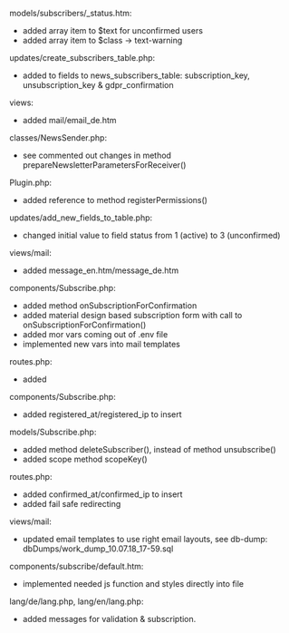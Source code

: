 models/subscribers/_status.htm:
- added array item to $text for unconfirmed users
- added array item to $class -> text-warning

updates/create_subscribers_table.php:
- added to fields to news_subscribers_table: subscription_key, unsubscription_key & gdpr_confirmation

views:
- added mail/email_de.htm

classes/NewsSender.php:
- see commented out changes in method prepareNewsletterParametersForReceiver()

Plugin.php:
- added reference to method registerPermissions()

updates/add_new_fields_to_table.php:
- changed initial value to field status from 1 (active) to 3 (unconfirmed)

views/mail:
- added message_en.htm/message_de.htm

components/Subscribe.php:
- added method onSubscriptionForConfirmation
- added material design based subscription form with call to onSubscriptionForConfirmation()
- added mor vars coming out of .env file
- implemented new vars into mail templates

routes.php:
- added

components/Subscribe.php:
- added registered_at/registered_ip to insert

models/Subscribe.php:
- added method deleteSubscriber(), instead of method unsubscribe() 
- added scope method scopeKey()

routes.php:
- added confirmed_at/confirmed_ip to insert
- added fail safe redirecting

views/mail:
- updated email templates to use right email layouts, see db-dump: dbDumps/work_dump_10.07.18_17-59.sql

components/subscribe/default.htm:
- implemented needed js function and styles directly into file 

lang/de/lang.php, lang/en/lang.php:
- added messages for validation & subscription.